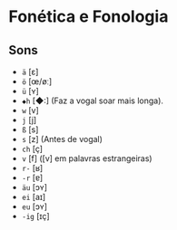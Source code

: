 # Fonética e Fonologia

## Sons

-   `ä` [ɛ]
-   `ö` [œ/øː]
-   `ü` [ʏ]
-   `◆h` [◆:] (Faz a vogal soar mais longa).
-   `w` [v]
-   `j` [j]
-   `ß` [s]
-   `s` [z] (Antes de vogal)
-   `ch` [ç]
-   `v` [f] ([v] em palavras estrangeiras)
-   `r-` [ʁ]
-   `-r` [ɐ]
-   `äu` [ɔʏ]
-   `ei` [aɪ]
-   `eu` [ɔʏ]
-   `-ig` [ɪç]
